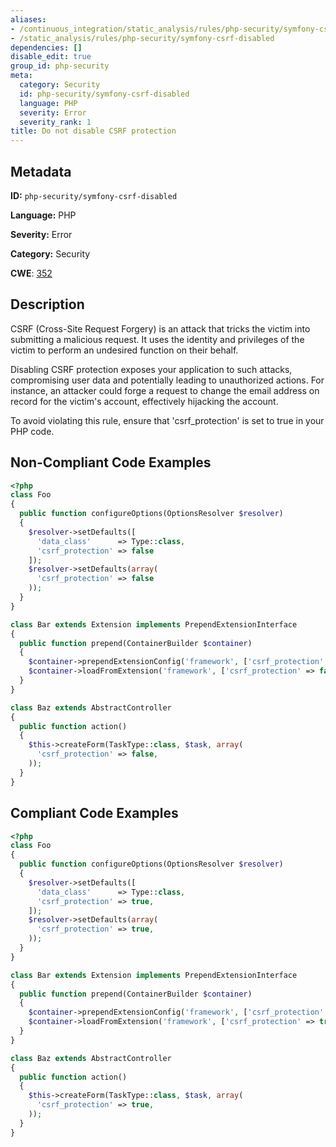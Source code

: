 ```yaml
---
aliases:
- /continuous_integration/static_analysis/rules/php-security/symfony-csrf-disabled
- /static_analysis/rules/php-security/symfony-csrf-disabled
dependencies: []
disable_edit: true
group_id: php-security
meta:
  category: Security
  id: php-security/symfony-csrf-disabled
  language: PHP
  severity: Error
  severity_rank: 1
title: Do not disable CSRF protection
---
```

<!--  SOURCED FROM https://github.com/DataDog/datadog-static-analyzer-rule-docs -->


## Metadata
**ID:** `php-security/symfony-csrf-disabled`

**Language:** PHP

**Severity:** Error

**Category:** Security

**CWE**: [352](https://cwe.mitre.org/data/definitions/352.html)

## Description
CSRF (Cross-Site Request Forgery) is an attack that tricks the victim into submitting a malicious request. It uses the identity and privileges of the victim to perform an undesired function on their behalf.

Disabling CSRF protection exposes your application to such attacks, compromising user data and potentially leading to unauthorized actions. For instance, an attacker could forge a request to change the email address on record for the victim's account, effectively hijacking the account.

To avoid violating this rule, ensure that 'csrf_protection' is set to true in your PHP code.

## Non-Compliant Code Examples
```php
<?php
class Foo
{
  public function configureOptions(OptionsResolver $resolver)
  {
    $resolver->setDefaults([
      'data_class'      => Type::class,
      'csrf_protection' => false
    ]);
    $resolver->setDefaults(array(
      'csrf_protection' => false
    ));
  }
}

class Bar extends Extension implements PrependExtensionInterface
{
  public function prepend(ContainerBuilder $container)
  {
    $container->prependExtensionConfig('framework', ['csrf_protection' => false]);
    $container->loadFromExtension('framework', ['csrf_protection' => false]);
  }
}

class Baz extends AbstractController
{
  public function action()
  {
    $this->createForm(TaskType::class, $task, array(
      'csrf_protection' => false,
    ));
  }
}
```

## Compliant Code Examples
```php
<?php
class Foo
{
  public function configureOptions(OptionsResolver $resolver)
  {
    $resolver->setDefaults([
      'data_class'      => Type::class,
      'csrf_protection' => true,
    ]);
    $resolver->setDefaults(array(
      'csrf_protection' => true,
    ));
  }
}

class Bar extends Extension implements PrependExtensionInterface
{
  public function prepend(ContainerBuilder $container)
  {
    $container->prependExtensionConfig('framework', ['csrf_protection' => true]);
    $container->loadFromExtension('framework', ['csrf_protection' => true]);
  }
}

class Baz extends AbstractController
{
  public function action()
  {
    $this->createForm(TaskType::class, $task, array(
      'csrf_protection' => true,
    ));
  }
}
```
